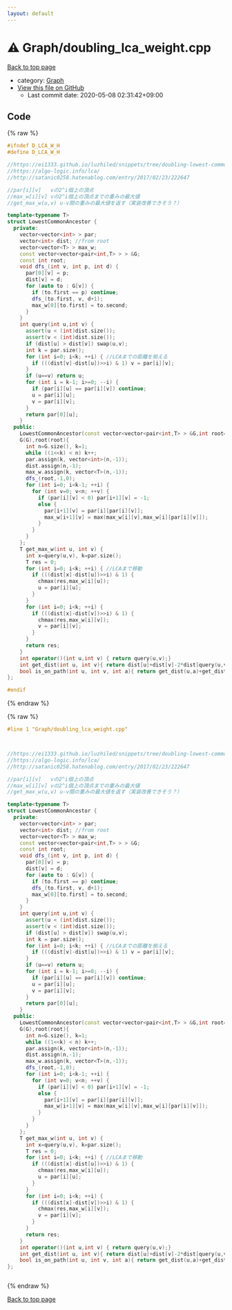 ```yaml
---
layout: default
---
```


<!-- mathjax config similar to math.stackexchange -->
<script type="text/javascript" async
  src="https://cdnjs.cloudflare.com/ajax/libs/mathjax/2.7.5/MathJax.js?config=TeX-MML-AM_CHTML">
</script>
<script type="text/x-mathjax-config">
  MathJax.Hub.Config({
    TeX: { equationNumbers: { autoNumber: "AMS" }},
    tex2jax: {
      inlineMath: [ ['$','$'] ],
      processEscapes: true
    },
    "HTML-CSS": { matchFontHeight: false },
    displayAlign: "left",
    displayIndent: "2em"
  });
</script>

<script type="text/javascript" src="https://cdnjs.cloudflare.com/ajax/libs/jquery/3.4.1/jquery.min.js"></script>
<script src="https://cdn.jsdelivr.net/npm/jquery-balloon-js@1.1.2/jquery.balloon.min.js" integrity="sha256-ZEYs9VrgAeNuPvs15E39OsyOJaIkXEEt10fzxJ20+2I=" crossorigin="anonymous"></script>
<script type="text/javascript" src="../../assets/js/copy-button.js"></script>
<link rel="stylesheet" href="../../assets/css/copy-button.css" />


# :warning: Graph/doubling_lca_weight.cpp

<a href="../../index.html">Back to top page</a>

* category: <a href="../../index.html#4cdbd2bafa8193091ba09509cedf94fd">Graph</a>
* <a href="{{ site.github.repository_url }}/blob/master/Graph/doubling_lca_weight.cpp">View this file on GitHub</a>
    - Last commit date: 2020-05-08 02:31:42+09:00




## Code

<a id="unbundled"></a>
{% raw %}
```cpp
#ifndef D_LCA_W_H
#define D_LCA_W_H

//https://ei1333.github.io/luzhiled/snippets/tree/doubling-lowest-common-ancestor.html
//https://algo-logic.info/lca/
//http://satanic0258.hatenablog.com/entry/2017/02/23/222647

//par[i][v]   vの2^i個上の頂点
//max_w[i][v] vの2^i個上の頂点までの重みの最大値
//get_max_w(u,v) u-v間の重みの最大値を返す（実装改善できそう？）

template<typename T>
struct LowestCommonAncestor {
  private:
    vector<vector<int> > par;
    vector<int> dist; //from root
    vector<vector<T> > max_w;
    const vector<vector<pair<int,T> > > &G;
    const int root;
    void dfs_(int v, int p, int d) {
      par[0][v] = p;
      dist[v] = d;
      for (auto to : G[v]) {
        if (to.first == p) continue; 
        dfs_(to.first, v, d+1);
        max_w[0][to.first] = to.second;
      }
    }
    int query(int u,int v) {
      assert(u < (int)dist.size());
      assert(v < (int)dist.size());
      if (dist[u] > dist[v]) swap(u,v);
      int k = par.size();
      for (int i=0; i<k; ++i) { //LCAまでの距離を揃える
        if (((dist[v]-dist[u])>>i) & 1) v = par[i][v];
      }
      if (u==v) return u;
      for (int i = k-1; i>=0; --i) {
        if (par[i][u] == par[i][v]) continue;
        u = par[i][u];
        v = par[i][v];
      }
      return par[0][u];
    }
  public:
    LowestCommonAncestor(const vector<vector<pair<int,T> > &G,int root=0):
    G(G),root(root){
      int n=G.size(), k=1;
      while ((1<<k) < n) k++;
      par.assign(k, vector<int>(n,-1));
      dist.assign(n,-1);
      max_w.assign(k, vector<T>(n,-1));
      dfs_(root,-1,0);
      for (int i=0; i<k-1; ++i) {
        for (int v=0; v<n; ++v) {
          if (par[i][v] < 0) par[i+1][v] = -1;
          else {
            par[i+1][v] = par[i][par[i][v]];
            max_w[i+1][v] = max(max_w[i][v],max_w[i][par[i][v]]);
          }
        }
      }
    };
    T get_max_w(int u, int v) {
      int x=query(u,v), k=par.size();
      T res = 0;
      for (int i=0; i<k; ++i) { //LCAまで移動
        if (((dist[x]-dist[u])>>i) & 1) {
          chmax(res,max_w[i][u]);
          u = par[i][u];
        }
      }
      for (int i=0; i<k; ++i) {
        if (((dist[x]-dist[v])>>i) & 1) {
          chmax(res,max_w[i][v]);
          v = par[i][v];
        }
      }
      return res;
    }
    int operator()(int u,int v) { return query(u,v);}
    int get_dist(int u, int v){ return dist[u]+dist[v]-2*dist[query(u,v)];}
    bool is_on_path(int u, int v, int a){ return get_dist(u,a)+get_dist(a,v)==get_dist(u,v);}
};

#endif
```
{% endraw %}

<a id="bundled"></a>
{% raw %}
```cpp
#line 1 "Graph/doubling_lca_weight.cpp"



//https://ei1333.github.io/luzhiled/snippets/tree/doubling-lowest-common-ancestor.html
//https://algo-logic.info/lca/
//http://satanic0258.hatenablog.com/entry/2017/02/23/222647

//par[i][v]   vの2^i個上の頂点
//max_w[i][v] vの2^i個上の頂点までの重みの最大値
//get_max_w(u,v) u-v間の重みの最大値を返す（実装改善できそう？）

template<typename T>
struct LowestCommonAncestor {
  private:
    vector<vector<int> > par;
    vector<int> dist; //from root
    vector<vector<T> > max_w;
    const vector<vector<pair<int,T> > > &G;
    const int root;
    void dfs_(int v, int p, int d) {
      par[0][v] = p;
      dist[v] = d;
      for (auto to : G[v]) {
        if (to.first == p) continue; 
        dfs_(to.first, v, d+1);
        max_w[0][to.first] = to.second;
      }
    }
    int query(int u,int v) {
      assert(u < (int)dist.size());
      assert(v < (int)dist.size());
      if (dist[u] > dist[v]) swap(u,v);
      int k = par.size();
      for (int i=0; i<k; ++i) { //LCAまでの距離を揃える
        if (((dist[v]-dist[u])>>i) & 1) v = par[i][v];
      }
      if (u==v) return u;
      for (int i = k-1; i>=0; --i) {
        if (par[i][u] == par[i][v]) continue;
        u = par[i][u];
        v = par[i][v];
      }
      return par[0][u];
    }
  public:
    LowestCommonAncestor(const vector<vector<pair<int,T> > &G,int root=0):
    G(G),root(root){
      int n=G.size(), k=1;
      while ((1<<k) < n) k++;
      par.assign(k, vector<int>(n,-1));
      dist.assign(n,-1);
      max_w.assign(k, vector<T>(n,-1));
      dfs_(root,-1,0);
      for (int i=0; i<k-1; ++i) {
        for (int v=0; v<n; ++v) {
          if (par[i][v] < 0) par[i+1][v] = -1;
          else {
            par[i+1][v] = par[i][par[i][v]];
            max_w[i+1][v] = max(max_w[i][v],max_w[i][par[i][v]]);
          }
        }
      }
    };
    T get_max_w(int u, int v) {
      int x=query(u,v), k=par.size();
      T res = 0;
      for (int i=0; i<k; ++i) { //LCAまで移動
        if (((dist[x]-dist[u])>>i) & 1) {
          chmax(res,max_w[i][u]);
          u = par[i][u];
        }
      }
      for (int i=0; i<k; ++i) {
        if (((dist[x]-dist[v])>>i) & 1) {
          chmax(res,max_w[i][v]);
          v = par[i][v];
        }
      }
      return res;
    }
    int operator()(int u,int v) { return query(u,v);}
    int get_dist(int u, int v){ return dist[u]+dist[v]-2*dist[query(u,v)];}
    bool is_on_path(int u, int v, int a){ return get_dist(u,a)+get_dist(a,v)==get_dist(u,v);}
};



```
{% endraw %}

<a href="../../index.html">Back to top page</a>

